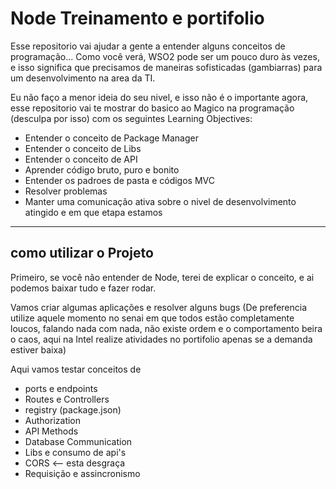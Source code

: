# Node Treinamento e portifolio

Esse repositorio vai ajudar a gente a entender alguns conceitos de programação... Como você verá, WSO2 pode ser um pouco duro às vezes, e isso significa que precisamos de maneiras sofisticadas (gambiarras) para um desenvolvimento na area da TI. 

Eu não faço a menor ideia do seu nivel, e isso não é o importante agora, esse repositorio vai te mostrar do basico ao Magico na programação (desculpa por isso) com os seguintes Learning Objectives:

- Entender o conceito de Package Manager
- Entender o conceito de Libs
- Entender o conceito de API 
- Aprender código bruto, puro e bonito
- Entender os padroes de pasta e códigos MVC
- Resolver problemas
- Manter uma comunicação ativa sobre o nivel de desenvolvimento atingido e em que etapa estamos

-----
## como utilizar o Projeto 

Primeiro, se você não entender de Node, terei de explicar o conceito, e ai podemos baixar tudo e fazer rodar.

Vamos criar algumas aplicações e resolver alguns bugs (De preferencia utilize aquele momento no senai em que todos estão completamente loucos, falando nada com nada, não existe ordem e o comportamento beira o caos, aqui na Intel realize atividades no portifolio apenas se a demanda estiver baixa)

Aqui vamos testar conceitos de 
- ports e endpoints
- Routes e Controllers
- registry (package.json)
- Authorization
- API Methods
- Database Communication
- Libs e consumo de api's
- CORS <-- esta desgraça
- Requisição e assincronismo
